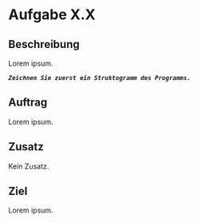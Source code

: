 # Aufgabe X.X

## Beschreibung
Lorem ipsum.

**_`Zeichnen Sie zuerst ein Struktogramm des Programms.`_**

## Auftrag
Lorem ipsum.

## Zusatz
Kein Zusatz.

## Ziel
Lorem ipsum.

